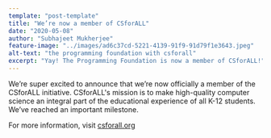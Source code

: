 ```yaml
---
template: "post-template"
title: "We’re now a member of CSforALL"
date: "2020-05-08"
author: "Subhajeet Mukherjee"
feature-image: "../images/ad6c37cd-5221-4139-91f9-91d79f1e3643.jpeg"
alt-text: "the programming foundation with csforall"
excerpt: "Yay! The Programming Foundation is now a member of CSforALL!"
---
```


We’re super excited to announce that we’re now officially a member of the CSforALL initiative. CSforALL's mission is to make high-quality computer science an integral part of the educational experience of all K-12 students. We’ve reached an important milestone.

For more information, visit [csforall.org](https://www.csforall.org/)